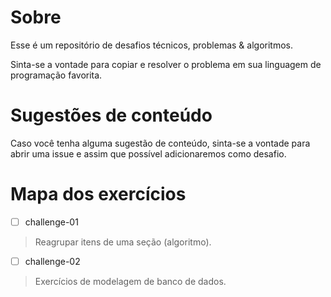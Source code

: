 # Sobre

Esse é um repositório de desafios técnicos, problemas & algoritmos.

Sinta-se a vontade para copiar e resolver o problema em sua linguagem de programação favorita.

# Sugestões de conteúdo

Caso você tenha alguma sugestão de conteúdo, sinta-se a vontade para abrir uma issue e assim que possível adicionaremos como desafio.

# Mapa dos exercícios

- [ ] challenge-01

> Reagrupar itens de uma seção (algoritmo).

- [ ] challenge-02

> Exercícios de modelagem de banco de dados.
